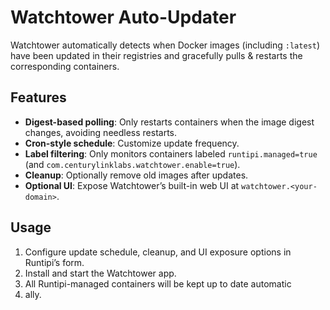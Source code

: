 # Watchtower Auto-Updater

Watchtower automatically detects when Docker images (including `:latest`) have been updated in their registries and gracefully pulls & restarts the corresponding containers.

## Features

- **Digest-based polling**: Only restarts containers when the image digest changes, avoiding needless restarts.
- **Cron-style schedule**: Customize update frequency.
- **Label filtering**: Only monitors containers labeled `runtipi.managed=true` (and `com.centurylinklabs.watchtower.enable=true`).
- **Cleanup**: Optionally remove old images after updates.
- **Optional UI**: Expose Watchtower’s built-in web UI at `watchtower.<your-domain>`.

## Usage

1. Configure update schedule, cleanup, and UI exposure options in Runtipi’s form.
2. Install and start the Watchtower app.
3. All Runtipi-managed containers will be kept up to date automatic
4. ally.
